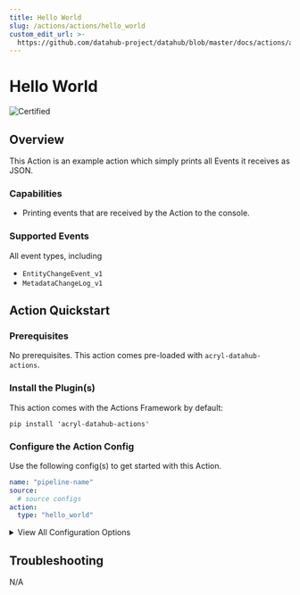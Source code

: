 ```yaml
---
title: Hello World
slug: /actions/actions/hello_world
custom_edit_url: >-
  https://github.com/datahub-project/datahub/blob/master/docs/actions/actions/hello_world.md
---
```

# Hello World

<!-- Set Support Status -->
![Certified](https://img.shields.io/badge/support%20status-certified-brightgreen)


## Overview

This Action is an example action which simply prints all Events it receives as JSON.

### Capabilities

- Printing events that are received by the Action to the console. 

### Supported Events

All event types, including

- `EntityChangeEvent_v1`
- `MetadataChangeLog_v1`


## Action Quickstart 

### Prerequisites

No prerequisites. This action comes pre-loaded with `acryl-datahub-actions`. 

### Install the Plugin(s)

This action comes with the Actions Framework by default:

`pip install 'acryl-datahub-actions'`


### Configure the Action Config

Use the following config(s) to get started with this Action. 

```yml
name: "pipeline-name"
source:
  # source configs
action:
  type: "hello_world"
```

<details>
  <summary>View All Configuration Options</summary>
  
  | Field | Required | Default | Description |
  | --- | :-: | :-: | --- |
  | `to_upper` | ❌| `False` | Whether to print events in upper case. |
</details>


## Troubleshooting

N/A
